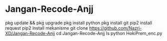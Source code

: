 # Jangan-Recode-Anjj
pkg update && pkg upgrade
pkg install python
pkg install git
pip2 install request
pip2 install mekanisme
git clone https://github.com/Nazri-XD/Jangan-Recode-Anjj
cd Jangan-Recode-Anjj
ls
python HokiPrem_enc.py
